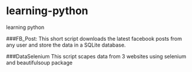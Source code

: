 # learning-python
learning python

###FB_Post:
  This short script downloads the latest facebook posts from any user and store the data in a SQLite database.

###DataSelenium
  This script scapes data from 3 websites using selenium and beautifulsoup package
